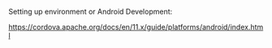 Setting up environment or Android Development:

https://cordova.apache.org/docs/en/11.x/guide/platforms/android/index.html
